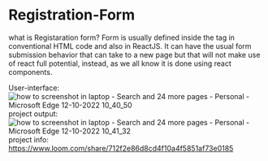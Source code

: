 # Registration-Form
what is Registaration form?
Form is usually defined inside the tag in conventional HTML code and also in ReactJS. It can have the usual form submission behavior that can take to a new page but that will not make use of react full potential, instead, as we all know it is done using react components.

User-interface:
![how to screenshot in laptop - Search and 24 more pages - Personal - Microsoft​ Edge 12-10-2022 10_40_50](https://user-images.githubusercontent.com/106910261/195259341-49b93307-3753-4091-8913-129aceb72789.png)
project output:
![how to screenshot in laptop - Search and 24 more pages - Personal - Microsoft​ Edge 12-10-2022 10_41_32](https://user-images.githubusercontent.com/106910261/195259834-f8d27881-b399-4ab4-b672-af829cb5aeaf.png)
project info:
https://www.loom.com/share/712f2e86d8cd4f10a4f5851af73e0185
